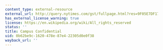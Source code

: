 ```yaml
---
content_type: external-resource
external_url: http://query.nytimes.com/gst/fullpage.html?res=9F05E7DF173FF931A1575BC0A9629C8B63&pagewanted=print
has_external_license_warning: true
license: https://en.wikipedia.org/wiki/All_rights_reserved
status: ''
title: Campus Confidential
uid: 0b62be9c-1620-478e-87e4-22305d0e0f38
wayback_url: ''
---
```

